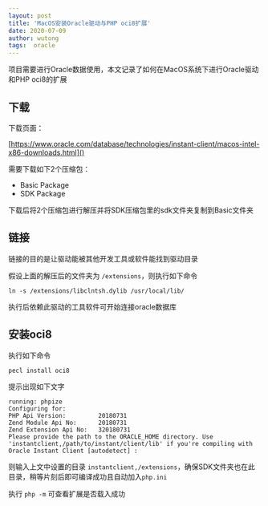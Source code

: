 ```yaml
---
layout: post
title: 'MacOS安装Oracle驱动与PHP oci8扩展'
date: 2020-07-09
author: wutong
tags:  oracle
---
```



项目需要进行Oracle数据使用，本文记录了如何在MacOS系统下进行Oracle驱动和PHP oci8的扩展

## 下载

下载页面：

[https://www.oracle.com/database/technologies/instant-client/macos-intel-x86-downloads.html]()

需要下载如下2个压缩包：

 - Basic Package
 - SDK Package
 
下载后将2个压缩包进行解压并将SDK压缩包里的sdk文件夹复制到Basic文件夹


## 链接

链接的目的是让驱动能被其他开发工具或软件能找到驱动目录

假设上面的解压后的文件夹为 `/extensions`，则执行如下命令

```
ln -s /extensions/libclntsh.dylib /usr/local/lib/
```

执行后依赖此驱动的工具软件可开始连接oracle数据库

## 安装oci8

执行如下命令

```
pecl install oci8
```

提示出现如下文字

```
running: phpize
Configuring for:
PHP Api Version:         20180731
Zend Module Api No:      20180731
Zend Extension Api No:   320180731
Please provide the path to the ORACLE_HOME directory. Use 'instantclient,/path/to/instant/client/lib' if you're compiling with Oracle Instant Client [autodetect] :
```

则输入上文中设置的目录 `instantclient,/extensions`，确保SDK文件夹也在此目录，稍等片刻后即可编译成功且自动加入`php.ini`

执行 `php -m` 可查看扩展是否载入成功


